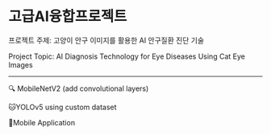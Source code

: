 # 고급AI융합프로젝트

프로젝트 주제: 고양이 안구 이미지를 활용한 AI 안구질환 진단 기술

Project Topic: AI Diagnosis Technology for Eye Diseases Using Cat Eye Images

-----------------------------------------------------------------------------------------------------------------------------

🔍 MobileNetV2 (add convolutional layers)

🐱YOLOv5 using custom dataset

📱Mobile Application

